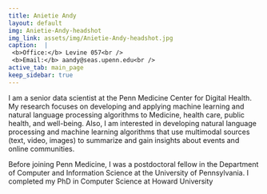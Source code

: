 ```yaml
---
title: Anietie Andy
layout: default
img: Anietie-Andy-headshot
img_link: assets/img/Anietie-Andy-headshot.jpg
caption:  |
 <b>Office:</b> Levine 057<br />
 <b>Email:</b> aandy@seas.upenn.edu<br />
active_tab: main_page 
keep_sidebar: true 
---
```


I am a senior data scientist at the Penn Medicine Center for Digital Health. My research focuses on developing and applying machine learning and natural language processing algorithms to Medicine, health care, public health, and well-being. Also, I am interested in developing natural language processing and machine learning algorithms that use multimodal sources (text, video, images) to summarize and gain insights about events and online communities.

Before joining Penn Medicine, I was a postdoctoral fellow in the Department of Computer and Information Science at the University of Pennsylvania. I completed my PhD in Computer Science at Howard University
